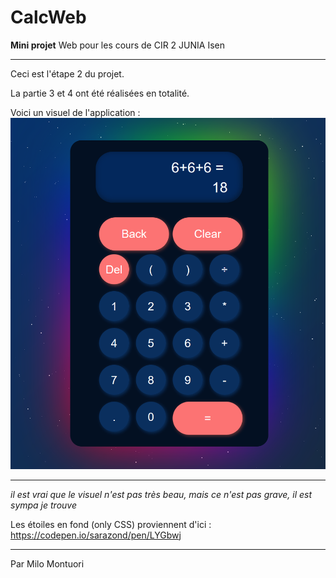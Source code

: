 # CalcWeb

**Mini projet** Web pour les cours de CIR 2 JUNIA Isen

---
Ceci est l'étape 2 du projet.

La partie 3 et 4 ont été réalisées en totalité.

Voici un visuel de l'application :
![Image](https://raw.githubusercontent.com/MylowMntr/CalcWeb/etape2/example.png)
 

---
*il est vrai que le visuel n'est pas très beau, mais ce n'est pas grave, il est sympa je trouve*

Les étoiles en fond (only CSS) proviennent d'ici :
https://codepen.io/sarazond/pen/LYGbwj

---
Par Milo Montuori
